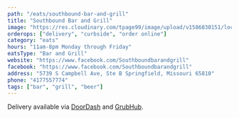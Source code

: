 ```yaml
---
path: "/eats/southbound-bar-and-grill"
title: "Southbound Bar and Grill"
image: "https://res.cloudinary.com/tpage99/image/upload/v1586830151/local417eats/local417eatslogo.png"
orderops: ["delivery", "curbside", "order online"]
category: "eats"
hours: "11am-8pm Monday through Friday"
eatsType: "Bar and Grill"
website: "https://www.facebook.com/Southboundbarandgrill"
facebook: "https://www.facebook.com/Southboundbarandgrill"
address: "5739 S Campbell Ave, Ste B Springfield, Missouri 65810"
phone: "4177557774"
tags: ["bar", "grill", "beer"]
---
```


Delivery available via [DoorDash](https://www.doordash.com/store/southbound-bar-springfield-586637/) and [GrubHub](https://www.grubhub.com/restaurant/southbound-bar--grill-5739-s-campbell-ave-springfield/1182436).